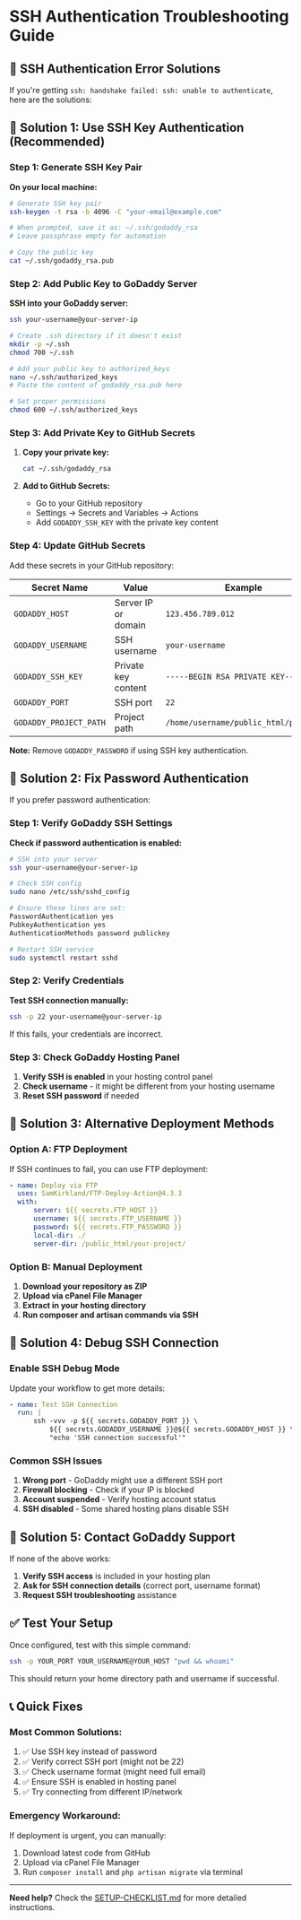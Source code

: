# SSH Authentication Troubleshooting Guide

## 🚨 SSH Authentication Error Solutions

If you're getting `ssh: handshake failed: ssh: unable to authenticate`, here are the solutions:

## 🔧 Solution 1: Use SSH Key Authentication (Recommended)

### Step 1: Generate SSH Key Pair

**On your local machine:**

```bash
# Generate SSH key pair
ssh-keygen -t rsa -b 4096 -C "your-email@example.com"

# When prompted, save it as: ~/.ssh/godaddy_rsa
# Leave passphrase empty for automation

# Copy the public key
cat ~/.ssh/godaddy_rsa.pub
```

### Step 2: Add Public Key to GoDaddy Server

**SSH into your GoDaddy server:**

```bash
ssh your-username@your-server-ip

# Create .ssh directory if it doesn't exist
mkdir -p ~/.ssh
chmod 700 ~/.ssh

# Add your public key to authorized_keys
nano ~/.ssh/authorized_keys
# Paste the content of godaddy_rsa.pub here

# Set proper permissions
chmod 600 ~/.ssh/authorized_keys
```

### Step 3: Add Private Key to GitHub Secrets

1. **Copy your private key:**

    ```bash
    cat ~/.ssh/godaddy_rsa
    ```

2. **Add to GitHub Secrets:**
    - Go to your GitHub repository
    - Settings → Secrets and Variables → Actions
    - Add `GODADDY_SSH_KEY` with the private key content

### Step 4: Update GitHub Secrets

Add these secrets in your GitHub repository:

| Secret Name            | Value               | Example                              |
| ---------------------- | ------------------- | ------------------------------------ |
| `GODADDY_HOST`         | Server IP or domain | `123.456.789.012`                    |
| `GODADDY_USERNAME`     | SSH username        | `your-username`                      |
| `GODADDY_SSH_KEY`      | Private key content | `-----BEGIN RSA PRIVATE KEY-----...` |
| `GODADDY_PORT`         | SSH port            | `22`                                 |
| `GODADDY_PROJECT_PATH` | Project path        | `/home/username/public_html/project` |

**Note:** Remove `GODADDY_PASSWORD` if using SSH key authentication.

## 🔧 Solution 2: Fix Password Authentication

If you prefer password authentication:

### Step 1: Verify GoDaddy SSH Settings

**Check if password authentication is enabled:**

```bash
# SSH into your server
ssh your-username@your-server-ip

# Check SSH config
sudo nano /etc/ssh/sshd_config

# Ensure these lines are set:
PasswordAuthentication yes
PubkeyAuthentication yes
AuthenticationMethods password publickey

# Restart SSH service
sudo systemctl restart sshd
```

### Step 2: Verify Credentials

**Test SSH connection manually:**

```bash
ssh -p 22 your-username@your-server-ip
```

If this fails, your credentials are incorrect.

### Step 3: Check GoDaddy Hosting Panel

1. **Verify SSH is enabled** in your hosting control panel
2. **Check username** - it might be different from your hosting username
3. **Reset SSH password** if needed

## 🔧 Solution 3: Alternative Deployment Methods

### Option A: FTP Deployment

If SSH continues to fail, you can use FTP deployment:

```yaml
- name: Deploy via FTP
  uses: SamKirkland/FTP-Deploy-Action@4.3.3
  with:
      server: ${{ secrets.FTP_HOST }}
      username: ${{ secrets.FTP_USERNAME }}
      password: ${{ secrets.FTP_PASSWORD }}
      local-dir: ./
      server-dir: /public_html/your-project/
```

### Option B: Manual Deployment

1. **Download your repository as ZIP**
2. **Upload via cPanel File Manager**
3. **Extract in your hosting directory**
4. **Run composer and artisan commands via SSH**

## 🔧 Solution 4: Debug SSH Connection

### Enable SSH Debug Mode

Update your workflow to get more details:

```yaml
- name: Test SSH Connection
  run: |
      ssh -vvv -p ${{ secrets.GODADDY_PORT }} \
          ${{ secrets.GODADDY_USERNAME }}@${{ secrets.GODADDY_HOST }} \
          "echo 'SSH connection successful'"
```

### Common SSH Issues

1. **Wrong port** - GoDaddy might use a different SSH port
2. **Firewall blocking** - Check if your IP is blocked
3. **Account suspended** - Verify hosting account status
4. **SSH disabled** - Some shared hosting plans disable SSH

## 🔧 Solution 5: Contact GoDaddy Support

If none of the above works:

1. **Verify SSH access** is included in your hosting plan
2. **Ask for SSH connection details** (correct port, username format)
3. **Request SSH troubleshooting** assistance

## ✅ Test Your Setup

Once configured, test with this simple command:

```bash
ssh -p YOUR_PORT YOUR_USERNAME@YOUR_HOST "pwd && whoami"
```

This should return your home directory path and username if successful.

## 📞 Quick Fixes

### Most Common Solutions:

1. ✅ Use SSH key instead of password
2. ✅ Verify correct SSH port (might not be 22)
3. ✅ Check username format (might need full email)
4. ✅ Ensure SSH is enabled in hosting panel
5. ✅ Try connecting from different IP/network

### Emergency Workaround:

If deployment is urgent, you can manually:

1. Download latest code from GitHub
2. Upload via cPanel File Manager
3. Run `composer install` and `php artisan migrate` via terminal

---

**Need help?** Check the [SETUP-CHECKLIST.md](SETUP-CHECKLIST.md) for more detailed instructions.
